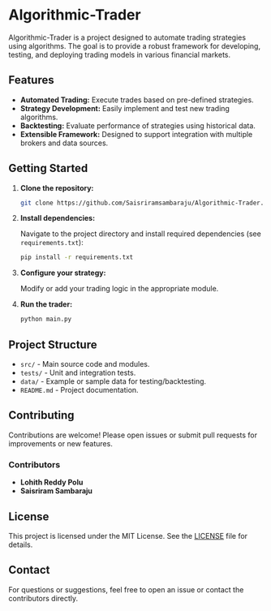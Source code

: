 # Algorithmic-Trader

Algorithmic-Trader is a project designed to automate trading strategies using algorithms. The goal is to provide a robust framework for developing, testing, and deploying trading models in various financial markets.

## Features

- **Automated Trading:** Execute trades based on pre-defined strategies.
- **Strategy Development:** Easily implement and test new trading algorithms.
- **Backtesting:** Evaluate performance of strategies using historical data.
- **Extensible Framework:** Designed to support integration with multiple brokers and data sources.

## Getting Started

1. **Clone the repository:**

   ```bash
   git clone https://github.com/Saisriramsambaraju/Algorithmic-Trader.git
   ```

2. **Install dependencies:**

   Navigate to the project directory and install required dependencies (see `requirements.txt`):

   ```bash
   pip install -r requirements.txt
   ```

3. **Configure your strategy:**

   Modify or add your trading logic in the appropriate module.

4. **Run the trader:**

   ```bash
   python main.py
   ```

## Project Structure

- `src/` - Main source code and modules.
- `tests/` - Unit and integration tests.
- `data/` - Example or sample data for testing/backtesting.
- `README.md` - Project documentation.

## Contributing

Contributions are welcome! Please open issues or submit pull requests for improvements or new features.

### Contributors

- **Lohith Reddy Polu**
- **Saisriram Sambaraju**

## License

This project is licensed under the MIT License. See the [LICENSE](LICENSE) file for details.

## Contact

For questions or suggestions, feel free to open an issue or contact the contributors directly.
